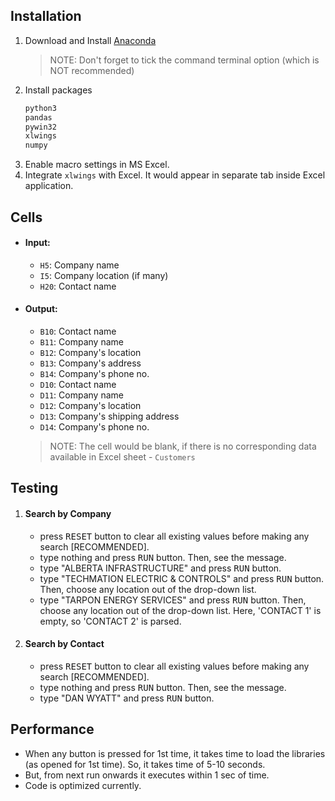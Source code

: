 ## Installation
1. Download and Install [Anaconda](https://www.anaconda.com/distribution/#download-section)
	> NOTE: Don't forget to tick the command terminal option (which is NOT recommended)
2. Install packages
	```markdown
	python3
	pandas
	pywin32
	xlwings
	numpy
	```
3. Enable macro settings in MS Excel.
4. Integrate `xlwings` with Excel. It would appear in separate tab inside Excel application.

## Cells
* #### Input:
	- `H5`: Company name
	- `I5`: Company location (if many)
	- `H20`: Contact name

* #### Output:
	- `B10`: Contact name
	- `B11`: Company name
	- `B12`: Company's location
	- `B13`: Company's address
	- `B14`: Company's phone no.
	- `D10`: Contact name
	- `D11`: Company name
	- `D12`: Company's location
	- `D13`: Company's shipping address 
	- `D14`: Company's phone no.

	> NOTE: The cell would be blank, if there is no corresponding data available in Excel sheet - `Customers`

## Testing
1. #### Search by Company
	- press <kbd>RESET</kbd> button to clear all existing values before making any search [RECOMMENDED]. 
	- type nothing and press <kbd>RUN</kbd> button. Then, see the message.
	- type "ALBERTA INFRASTRUCTURE" and press <kbd>RUN</kbd> button.
	- type "TECHMATION ELECTRIC & CONTROLS" and press <kbd>RUN</kbd> button. Then, choose any location out of the drop-down list.
	- type "TARPON ENERGY SERVICES" and press <kbd>RUN</kbd> button. Then, choose any location out of the drop-down list. Here, 'CONTACT 1' is empty, so 'CONTACT 2' is parsed.
2. #### Search by Contact
	- press <kbd>RESET</kbd> button to clear all existing values before making any search [RECOMMENDED]. 
	- type nothing and press <kbd>RUN</kbd> button. Then, see the message.
	- type "DAN WYATT" and press <kbd>RUN</kbd> button.

## Performance
* When any button is pressed for 1st time, it takes time to load the libraries (as opened for 1st time). So, it takes time of 5-10 seconds.
* But, from next run onwards it executes within 1 sec of time.
* Code is optimized currently.